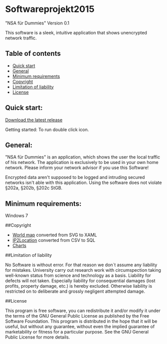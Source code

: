 # Softwareprojekt2015
"NSA für Dummies"
Version 0.1

This software is a sleek, intuitive application that shows unencrypted network traffic.

## Table of contents

- [Quick start](#quick-start)
- [General](#general) 
- [Minimum requirements](#minimum-requirements) 
- [Copyright](#copyright)
- [Limitation of liability](#limitation-of-liability)
- [License](#license)

## Quick start:

[Download the latest release](https://github.com/Softwareprojekt2015/Softwareprojekt2015/releases)

Getting started:
To run double click icon.

## General:

"NSA für Dummies" is an application, which shows the user the local traffic of his network. 
The application is exclusively to be used in your own home network. Please inform your network advisor if you use this Software!

Encrypted data aren't supposed to be logged and intruding secured networks isn't able with this application.
Using the software does not violate §202a, §202b, §202c StGB.

## Minimum requirements:

Windows 7

##Copyright

- [World map](http://creativecommons.org/licenses/by-nc/4.0) converted from SVG to XAML
- [IP2Location](http://lite.ip2location.com/database-ip-country#ipv4) converted from CSV to SQL
- [Charts](https://modernuicharts.codeplex.com/license)


##Limitation of liability

No Software is without error. For that reason we don´t assume any liability for mistakes.
University carry out research work with circumspection taking well-known status from science and technology as a basis. 
Liability for defects will not taken. Especially liability for consequential damages (lost profits, property damage, etc.) is hereby excluded. 
Otherwise liability is restricted on to deliberate and grossly negligent attempted damage.


##License

This program is free software, you can redistribute it and/or modify it under the terms of the GNU General Public License as published by the Free Software Foundation.
This program is distributed in the hope that it will be useful, but without any guarantee, without even the implied guarantee of marketability or fitness for a particular purpose. See the GNU General Public License for more details.
